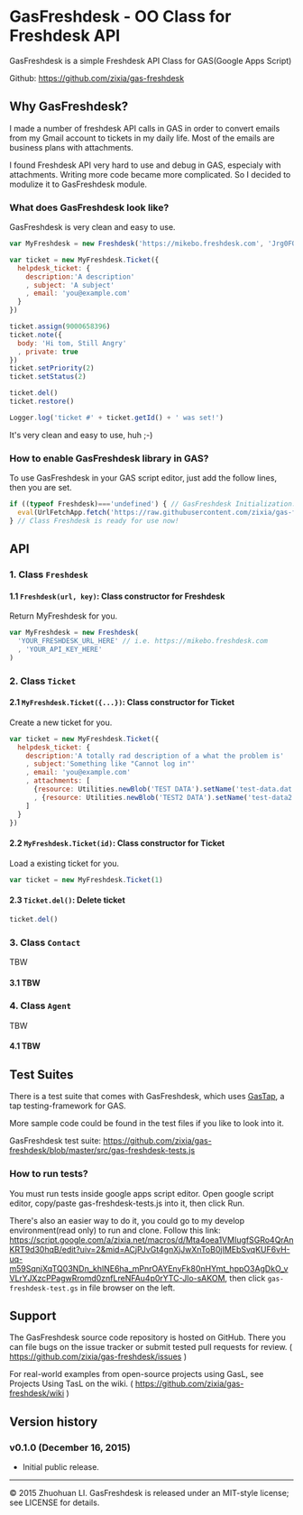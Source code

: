 # GasFreshdesk - OO Class for Freshdesk API
GasFreshdesk is a simple Freshdesk API Class for GAS(Google Apps Script)

Github: https://github.com/zixia/gas-freshdesk

## Why GasFreshdesk?

I made a number of freshdesk API calls in GAS in order to convert emails from my Gmail account to tickets in my daily life. Most of the emails are business plans with attachments.

I found Freshdesk API very hard to use and debug in GAS, especialy with attachments. Writing more code became more complicated. So I decided to modulize it to GasFreshdesk module.

### What does GasFreshdesk look like?

GasFreshdesk is very clean and easy to use.

```javascript
var MyFreshdesk = new Freshdesk('https://mikebo.freshdesk.com', 'Jrg0FQNzX3tzuHbiFjYQ')

var ticket = new MyFreshdesk.Ticket({
  helpdesk_ticket: {
    description:'A description'
    , subject: 'A subject'
    , email: 'you@example.com'
  }
})

ticket.assign(9000658396)
ticket.note({
  body: 'Hi tom, Still Angry'
  , private: true
})
ticket.setPriority(2)
ticket.setStatus(2)

ticket.del()
ticket.restore()

Logger.log('ticket #' + ticket.getId() + ' was set!')
```

It's very clean and easy to use, huh ;-)

### How to enable GasFreshdesk library in GAS?

To use GasFreshdesk in your GAS script editor, just add the follow lines, then you are set.

```javascript
if ((typeof Freshdesk)==='undefined') { // GasFreshdesk Initialization. (only if not initialized yet.)
  eval(UrlFetchApp.fetch('https://raw.githubusercontent.com/zixia/gas-freshdesk/master/src/gas-freshdesk-lib.js').getContentText())
} // Class Freshdesk is ready for use now!

```

## API

### 1. Class `Freshdesk`


#### 1.1 `Freshdesk(url, key)`: Class constructor for Freshdesk

Return MyFreshdesk for you.

```javascript
var MyFreshdesk = new Freshdesk(
  'YOUR_FRESHDESK_URL_HERE' // i.e. https://mikebo.freshdesk.com
  , 'YOUR_API_KEY_HERE'
)
```

### 2. Class `Ticket`

#### 2.1 `MyFreshdesk.Ticket({...})`: Class constructor for Ticket

Create a new ticket for you.

```javascript
var ticket = new MyFreshdesk.Ticket({
  helpdesk_ticket: {
    description:'A totally rad description of a what the problem is'
    , subject:'Something like "Cannot log in"'
    , email: 'you@example.com'
    , attachments: [ 
      {resource: Utilities.newBlob('TEST DATA').setName('test-data.dat')} 
      , {resource: Utilities.newBlob('TEST2 DATA').setName('test-data2.dat')} 
    ]
  }
})
```

#### 2.2 `MyFreshdesk.Ticket(id)`: Class constructor for Ticket

Load a existing ticket for you.

```javascript
var ticket = new MyFreshdesk.Ticket(1)
```

#### 2.3 `Ticket.del()`: Delete ticket

```javascript
ticket.del()
```

### 3. Class `Contact`

TBW

#### 3.1 TBW

### 4. Class `Agent`

TBW

#### 4.1 TBW

## Test Suites

There is a test suite that comes with GasFreshdesk, which uses [GasTap](https://github.com/zixia/gast), a tap testing-framework for GAS.

More sample code could be found in the test files if you like to look into it. 

GasFreshdesk test suite: https://github.com/zixia/gas-freshdesk/blob/master/src/gas-freshdesk-tests.js

### How to run tests?

You must run tests inside google apps script editor. Open google script editor, copy/paste gas-freshdesk-tests.js into it, then click Run.

There's also an easier way to do it, you could go to my develop environment(read only) to run and clone. Follow this link: https://script.google.com/a/zixia.net/macros/d/Mta4oea1VMIugfSGRo4QrAnKRT9d30hqB/edit?uiv=2&mid=ACjPJvGt4gnXjJwXnToB0jIMEbSvqKUF6vH-uq-m59SqnjXqTQ03NDn_khlNE6ha_mPnrOAYEnyFk80nHYmt_hppO3AgDkO_vVLrYJXzcPPagwRromd0znfLreNFAu4p0rYTC-Jlo-sAKOM, then click `gas-freshdesk-test.gs` in file browser on the left.

## Support

The GasFreshdesk source code repository is hosted on GitHub. There you can file bugs on the issue tracker or submit tested pull requests for review. ( https://github.com/zixia/gas-freshdesk/issues )

For real-world examples from open-source projects using GasL, see Projects Using TasL on the wiki. ( https://github.com/zixia/gas-freshdesk/wiki )

## Version history

### v0.1.0 (December 16, 2015)
* Initial public release.

-------------------------------------------
© 2015 Zhuohuan LI. GasFreshdesk is released under an MIT-style license; see LICENSE for details.
